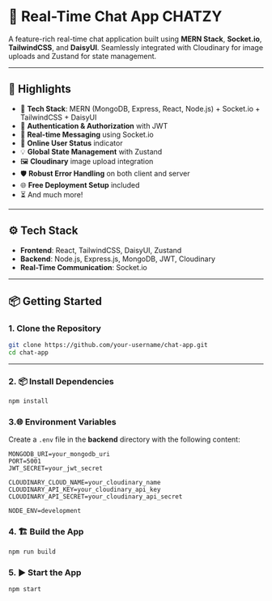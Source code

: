 # 💬 Real-Time Chat App CHATZY

A feature-rich real-time chat application built using **MERN Stack**, **Socket.io**, **TailwindCSS**, and **DaisyUI**. Seamlessly integrated with Cloudinary for image uploads and Zustand for state management.

---

## 🚀 Highlights

- 🌟 **Tech Stack**: MERN (MongoDB, Express, React, Node.js) + Socket.io + TailwindCSS + DaisyUI  
- 🎃 **Authentication & Authorization** with JWT  
- 👾 **Real-time Messaging** using Socket.io  
- 🚦 **Online User Status** indicator  
- 💡 **Global State Management** with Zustand  
- 🖼️ **Cloudinary** image upload integration  
- 🛡️ **Robust Error Handling** on both client and server  
- 🌐 **Free Deployment Setup** included  
- ⏳ And much more!

---

## ⚙️ Tech Stack

- **Frontend**: React, TailwindCSS, DaisyUI, Zustand  
- **Backend**: Node.js, Express.js, MongoDB, JWT, Cloudinary  
- **Real-Time Communication**: Socket.io  

---

## 📦 Getting Started

### 1. Clone the Repository

```bash
git clone https://github.com/your-username/chat-app.git
cd chat-app
```
---
### 2. 📦 Install Dependencies

```bash
npm install
```

### 3.🌐 Environment Variables

Create a `.env` file in the **backend** directory with the following content:

```env
MONGODB_URI=your_mongodb_uri
PORT=5001
JWT_SECRET=your_jwt_secret

CLOUDINARY_CLOUD_NAME=your_cloudinary_name
CLOUDINARY_API_KEY=your_cloudinary_api_key
CLOUDINARY_API_SECRET=your_cloudinary_api_secret

NODE_ENV=development
```
### 4. 🏗️ Build the App
```bash
npm run build
```

### 5. ▶️ Start the App
```bash
npm start
```


